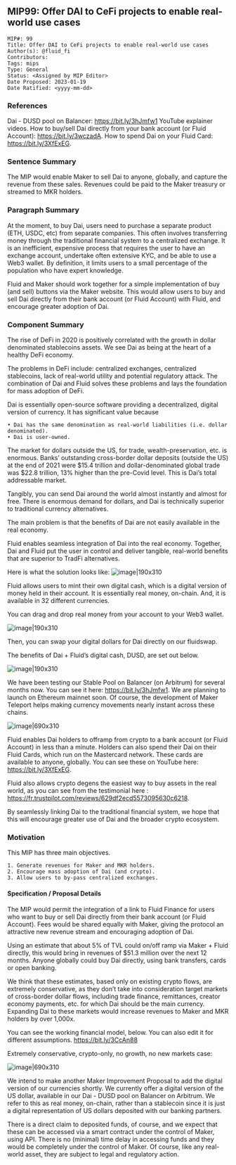 ## MIP99: Offer DAI to CeFi projects to enable real-world use cases

```
MIP#: 99
Title: Offer DAI to CeFi projects to enable real-world use cases
Author(s): @fluid_fi
Contributors:
Tags: mips
Type: General
Status: <Assigned by MIP Editor>
Date Proposed: 2023-01-19
Date Ratified: <yyyy-mm-dd>
```

### References

Dai - DUSD pool on Balancer: https://bit.ly/3hJmfw1
YouTube explainer videos. How to buy/sell Dai directly from your bank account (or Fluid Account): https://bit.ly/3wczadA. How to spend Dai on your Fluid Card: https://bit.ly/3XfExEG. 

### Sentence Summary

The MIP would enable Maker to sell Dai to anyone, globally, and capture the revenue from these sales. Revenues could be paid to the Maker treasury or streamed to MKR holders. 

### Paragraph Summary

At the moment, to buy Dai, users need to purchase a separate product (ETH, USDC, etc) from separate companies. This often involves transferring money through the traditional financial system to a centralized exchange. It is an inefficient, expensive process that requires the user to have an exchange account, undertake often extensive KYC, and be able to use a Web3 wallet. By definition, it limits users to a small percentage of the population who have expert knowledge. 

Fluid and Maker should work together for a simple implementation of buy (and sell) buttons via the Maker website. This would allow users to buy and sell Dai directly from their bank account (or Fluid Account) with Fluid, and encourage greater adoption of Dai. 

### Component Summary

The rise of DeFi in 2020 is positively correlated with the growth in dollar denominated stablecoins assets. We see Dai as being at the heart of a healthy DeFi economy. 

The problems in DeFi include: centralized exchanges, centralized stablecoins, lack of real-world utility and potential regulatory attack. The combination of Dai and Fluid solves these problems and lays the foundation for mass adoption of DeFi.

Dai is essentially open-source software providing a decentralized, digital version of currency. It has significant value because 

    • Dai has the same denomination as real-world liabilities (i.e. dollar denominated). 
    • Dai is user-owned. 

The market for dollars outside the US, for trade, wealth-preservation, etc. is enormous. Banks’ outstanding cross-border dollar deposits (outside the US) at the end of 2021 were $15.4 trillion and dollar-denominated global trade was $22.8 trillion, 13% higher than the pre-Covid level. This is Dai’s total addressable market.  

Tangibly, you can send Dai around the world almost instantly and almost for free. There is enormous demand for dollars, and Dai is technically superior to traditional currency alternatives. 

The main problem is that the benefits of Dai are not easily available in the real economy. 

Fluid enables seamless integration of Dai into the real economy. Together, Dai and Fluid put the user in control and deliver tangible, real-world benefits that are superior to TradFi alternatives. 

Here is what the solution looks like:
![image|190x310](https://github.com/FluidF/mips/blob/master/MIP99/supporting_materials/fluid%26maker.jpg)

Fluid allows users to mint their own digital cash, which is a digital version of money held in their account. It is essentially real money, on-chain. And, it is available in 32 different currencies. 

 You can drag and drop real money from your account to your Web3 wallet.

![image|190x310](https://github.com/FluidF/mips/blob/master/MIP99/supporting_materials/dragandrop.jpg)


Then, you can swap your digital dollars for Dai directly on our fluidswap.

The benefits of Dai + Fluid’s digital cash, DUSD, are set out below. 

![image|190x310](https://github.com/FluidF/mips/blob/master/MIP99/supporting_materials/DUSDDAI_benefits.jpg)


We have been testing our Stable Pool on Balancer (on Arbitrum) for several months now. You can see it here: https://bit.ly/3hJmfw1. We are planning to launch on Ethereum mainnet soon. Of course, the development of Maker Teleport helps making currency movements nearly instant across these chains.

![image|690x310](https://github.com/FluidF/mips/blob/master/MIP99/supporting_materials/stablecoinpool.jpg)



Fluid enables Dai holders to offramp from crypto to a bank account (or Fluid Account) in less than a minute. 
Holders can also spend their Dai on their Fluid Cards, which run on the Mastercard network. These cards are available to anyone, globally.
You can see these on YouTube here: https://bit.ly/3XfExEG. 

Fluid also allows crypto degens the easiest way to buy assets in the real world, as you can see from the testimonial here : https://fr.trustpilot.com/reviews/629df2ecd5573095630c6218. 


By seamlessly linking Dai to the traditional financial system, we hope that this will encourage greater use of Dai and the broader crypto ecosystem. 

### Motivation

This MIP has three main objectives. 

    1. Generate revenues for Maker and MKR holders. 
    2. Encourage mass adoption of Dai (and crypto). 
    3. Allow users to by-pass centralized exchanges. 

#### Specification / Proposal Details

The MIP would permit the integration of a link to Fluid Finance for users who want to buy or sell Dai directly from their bank account (or Fluid Account). Fees would be shared equally with Maker, giving the protocol an attractive new revenue stream and encouraging adoption of Dai. 

Using an estimate that about 5% of TVL could on/off ramp via Maker + Fluid directly, this would bring in revenues of $51.3 million over the next 12 months. Anyone globally could buy Dai directly, using bank transfers, cards or open banking. 

We think that these estimates, based only on existing crypto flows, are extremely conservative, as they don’t take into consideration target markets of cross-border dollar flows, including trade finance, remittances, creator economy payments, etc. for which Dai should be the main currency. Expanding Dai to these markets would increase revenues to Maker and MKR holders by over 1,000x. 

You can see the working financial model, below. You can also edit it for different assumptions. 
https://bit.ly/3CcAn88

Extremely conservative, crypto-only, no growth, no new markets case:

![image|690x310](https://github.com/FluidF/mips/blob/master/MIP99/supporting_materials/maker_revenue.jpg)


We intend to make another Maker Improvement Proposal to add the digital version of our currencies shortly. 
We currently offer a digital version of the US dollar, available in our Dai - DUSD pool on Balancer on Arbitrum. We refer to this as real money, on-chain, rather than a stablecoin since it is just a digital representation of US dollars deposited with our banking partners. 

There is a direct claim to deposited funds, of course, and we expect that these can be accessed via a smart contract under the control of Maker, using API. 
There is no (minimal) time delay in accessing funds and they would be completely under the control of Maker. Of course, like any real-world asset, they are subject to legal and regulatory action. 
